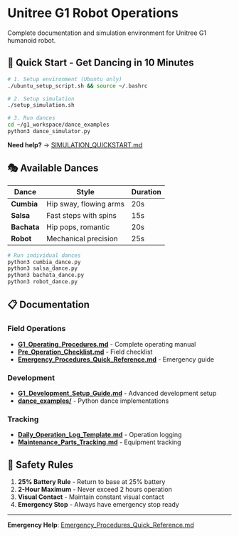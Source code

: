 # Unitree G1 Robot Operations

Complete documentation and simulation environment for Unitree G1 humanoid robot.

## 🚀 Quick Start - Get Dancing in 10 Minutes

```bash
# 1. Setup environment (Ubuntu only)
./ubuntu_setup_script.sh && source ~/.bashrc

# 2. Setup simulation
./setup_simulation.sh

# 3. Run dances
cd ~/g1_workspace/dance_examples
python3 dance_simulator.py
```

**Need help?** → [SIMULATION_QUICKSTART.md](SIMULATION_QUICKSTART.md)

## 🎭 Available Dances

| Dance | Style | Duration |
|-------|-------|----------|
| **Cumbia** | Hip sway, flowing arms | 20s |
| **Salsa** | Fast steps with spins | 15s |
| **Bachata** | Hip pops, romantic | 20s |
| **Robot** | Mechanical precision | 25s |

```bash
# Run individual dances
python3 cumbia_dance.py
python3 salsa_dance.py
python3 bachata_dance.py
python3 robot_dance.py
```

## 📋 Documentation

### Field Operations
- **[G1_Operating_Procedures.md](G1_Operating_Procedures.md)** - Complete operating manual
- **[Pre_Operation_Checklist.md](Pre_Operation_Checklist.md)** - Field checklist
- **[Emergency_Procedures_Quick_Reference.md](Emergency_Procedures_Quick_Reference.md)** - Emergency guide

### Development
- **[G1_Development_Setup_Guide.md](G1_Development_Setup_Guide.md)** - Advanced development setup
- **[dance_examples/](dance_examples/)** - Python dance implementations

### Tracking
- **[Daily_Operation_Log_Template.md](Daily_Operation_Log_Template.md)** - Operation logging
- **[Maintenance_Parts_Tracking.md](Maintenance_Parts_Tracking.md)** - Equipment tracking

## 🚨 Safety Rules

1. **25% Battery Rule** - Return to base at 25% battery
2. **2-Hour Maximum** - Never exceed 2 hours operation
3. **Visual Contact** - Maintain constant visual contact
4. **Emergency Stop** - Always have emergency stop ready

---

**Emergency Help**: [Emergency_Procedures_Quick_Reference.md](Emergency_Procedures_Quick_Reference.md)